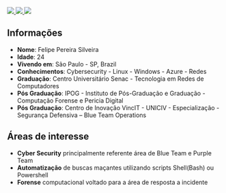 <div>
    <a target='_blank' href="https://www.instagram.com/felipepsilveira/">
        <img src="https://img.shields.io/badge/Instagram-E4405F?style=for-the-badge&logo=instagram&logoColor=white">
    </a>
    <a target='_blank' href="https://www.linkedin.com/in/felipe-silveira/">
        <img src="https://img.shields.io/badge/LinkedIn-0077B5?style=for-the-badge&logo=linkedin&logoColor=white">
    </a>
    <a target='_blank' href="https://cadeolog.com.br">
        <img src="https://img.shields.io/badge/site-0A0A0A?style=for-the-badge&logo=dev.to&logoColor=white"">
    </a>
</div>

## Informações

* **Nome**: Felipe Pereira Silveira
* **Idade**: 24
* **Vivendo em**: São Paulo - SP, Brazil
* **Conhecimentos**: Cybersecurity - Linux - Windows - Azure - Redes
* **Graduação**: Centro Universitário Senac - Tecnologia em Redes de Computadores
* **Pós Graduação**: IPOG - Instituto de Pós-Graduação e Graduação - Computação Forense e Pericia Digital
* **Pós Graduação**: Centro de Inovação VincIT - UNICIV - Especialização - Segurança Defensiva – Blue Team Operations

## Áreas de interesse
                                                                                                            
* **Cyber Security** principalmente referente área de Blue Team e Purple Team
* **Automatização** de buscas maçantes utilizando scripts Shell(Bash) ou Powershell
* **Forense** computacional voltado para a área de resposta a incidente                              
                                                                               



